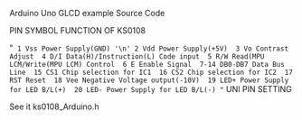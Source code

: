 Arduino Uno GLCD example Source Code

PIN SYMBOL FUNCTION OF KS0108

"`
1 Vss Power Supply(GND) '\n'
2 Vdd Power Supply(+5V) 
3 Vo Contrast Adjust 
4 D/I Data(H)/Instruction(L) Code input 
5 R/W Read(MPU LCM/Write(MPU LCM) Control 
6 E Enable Signal 
7-14 DB0-DB7 Data Bus Line 
15 CS1 Chip selection for IC1 
16 CS2 Chip selection for IC2 
17 RST Reset 
18 Vee Negative Voltage output(-10V) 
19 LED+ Power Supply for LED B/L(+) 
20 LED- Power Supply for LED B/L(-)
"`
UNI PIN SETTING

See it ks0108_Arduino.h
